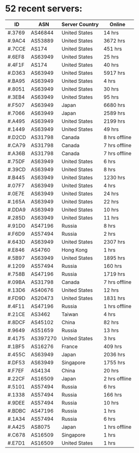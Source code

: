 # 52 recent servers:

| ID | ASN | Server Country | Online |
| ------ | ------ | ------ | ------ |
| #.3769 | AS46844 | United States | 14 hrs |
| #.9AC4 | AS53889 | United States | 3672 hrs |
| #.7CCE | AS174 | United States | 451 hrs |
| #.6EF8 | AS63949 | United States | 25 hrs |
| #.4F1F | AS174 | United States | 40 hrs |
| #.D363 | AS63949 | United States | 5917 hrs |
| #.BA95 | AS63949 | United States | 4 hrs |
| #.8051 | AS63949 | United States | 30 hrs |
| #.3EB4 | AS63949 | United States | 95 hrs |
| #.F507 | AS63949 | Japan | 6680 hrs |
| #.7066 | AS63949 | Japan | 2589 hrs |
| #.A495 | AS63949 | United States | 2199 hrs |
| #.1449 | AS63949 | United States | 49 hrs |
| #.D2CD | AS31798 | Canada | 8 hrs offline |
| #.CA79 | AS31798 | Canada | 7 hrs offline |
| #.A36B | AS31798 | Canada | 7 hrs offline |
| #.75DF | AS63949 | United States | 6 hrs |
| #.39CD | AS63949 | United States | 8 hrs |
| #.B445 | AS63949 | United States | 1230 hrs |
| #.07F7 | AS63949 | United States | 4 hrs |
| #.0E7E | AS63949 | United States | 24 hrs |
| #.165A | AS63949 | United States | 22 hrs |
| #.DDA9 | AS63949 | United States | 10 hrs |
| #.285D | AS63949 | United States | 11 hrs |
| #.91D0 | AS47196 | Russia | 8 hrs |
| #.F6D9 | AS57494 | Russia | 2 hrs |
| #.643D | AS63949 | United States | 2307 hrs |
| #.E846 | AS4760 | Hong Kong | 1 hrs |
| #.5B97 | AS63949 | United States | 1895 hrs |
| #.1209 | AS57494 | Russia | 160 hrs |
| #.758B | AS47196 | Russia | 1719 hrs |
| #.09BA | AS31798 | Canada | 7 hrs offline |
| #.13D6 | AS40676 | United States | 12 hrs |
| #.FD9D | AS20473 | United States | 1831 hrs |
| #.4F11 | AS47196 | Russia | 1 hrs offline |
| #.21CE | AS3462 | Taiwan | 4 hrs |
| #.8DCF | AS45102 | China | 82 hrs |
| #.9649 | AS51659 | Russia | 13 hrs |
| #.4175 | AS397270 | United States | 3 hrs |
| #.1BF5 | AS16276 | France | 409 hrs |
| #.455C | AS63949 | Japan | 2036 hrs |
| #.DF53 | AS63949 | Singapore | 1755 hrs |
| #.F7EF | AS4134 | China | 20 hrs |
| #.22CF | AS16509 | Japan | 2 hrs offline |
| #.5101 | AS57494 | Russia | 6 hrs |
| #.1338 | AS57494 | Russia | 166 hrs |
| #.9DEE | AS57494 | Russia | 10 hrs |
| #.BDBC | AS47196 | Russia | 1 hrs |
| #.1A34 | AS57494 | Russia | 6 hrs |
| #.A425 | AS8075 | Japan | 1 hrs offline |
| #.C678 | AS16509 | Singapore | 1 hrs |
| #.E7D1 | AS16509 | United States | 1 hrs |

